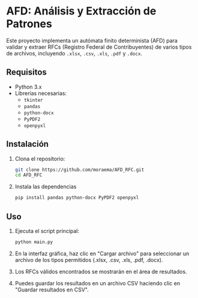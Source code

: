 # AFD: Análisis y Extracción de Patrones

Este proyecto implementa un autómata finito determinista (AFD) para validar y extraer RFCs (Registro Federal de Contribuyentes) de varios tipos de archivos, incluyendo `.xlsx`, `.csv`, `.xls`, `.pdf` y `.docx`.

## Requisitos

- Python 3.x
- Librerías necesarias:
  - `tkinter`
  - `pandas`
  - `python-docx`
  - `PyPDF2`
  - `openpyxl`

## Instalación

1. Clona el repositorio:
   ```sh
   git clone https://github.com/moraema/AFD_RFC.git
   cd AFD_RFC

2. Instala las dependencias
   ```sh
   pip install pandas python-docx PyPDF2 openpyxl

## Uso

1. Ejecuta el script principal:
   ```sh
   python main.py

2. En la interfaz gráfica, haz clic en "Cargar archivo" para seleccionar un archivo de los tipos permitidos (.xlsx, .csv, .xls, .pdf, .docx).

3. Los RFCs válidos encontrados se mostrarán en el área de resultados.

4. Puedes guardar los resultados en un archivo CSV haciendo clic en "Guardar resultados en CSV".